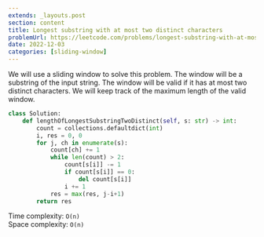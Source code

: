 ```yaml
---
extends: _layouts.post
section: content
title: Longest substring with at most two distinct characters
problemUrl: https://leetcode.com/problems/longest-substring-with-at-most-two-distinct-characters/
date: 2022-12-03
categories: [sliding-window]
---
```


We will use a sliding window to solve this problem. The window will be a substring of the input string. The window will be valid if it has at most two distinct characters. We will keep track of the maximum length of the valid window.

```python
class Solution:
    def lengthOfLongestSubstringTwoDistinct(self, s: str) -> int:
        count = collections.defaultdict(int)
        i, res = 0, 0
        for j, ch in enumerate(s):
            count[ch] += 1
            while len(count) > 2:
                count[s[i]] -= 1
                if count[s[i]] == 0:
                    del count[s[i]]
                i += 1
            res = max(res, j-i+1)    
        return res
```

Time complexity: `O(n)` <br/>
Space complexity: `O(n)`